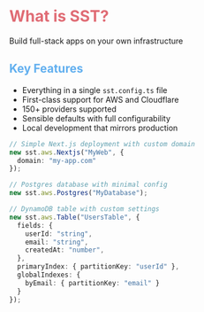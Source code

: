 # What is SST?

<div class="text-center text-2xl font-light my-10 text-white">
  Build full-stack apps on your own infrastructure
</div>

<div class="grid grid-cols-2 gap-4">
<div>

## Key Features
- Everything in a <span class="text-purple-300 font-bold">single `sst.config.ts` file</span>
- First-class support for <span class="text-purple-300 font-bold">AWS and Cloudflare</span>
- <span class="text-purple-300 font-bold">150+ providers</span> supported
- Sensible defaults with full configurability
- Local development that mirrors production

</div>
<div>

<SSTCodeExample title="Simple Next.js Deployment">

```ts {all|1|2-4|all}
// Simple Next.js deployment with custom domain
new sst.aws.Nextjs("MyWeb", {
  domain: "my-app.com"
});
```

</SSTCodeExample>

<SSTCodeExample title="Database Configuration">

```ts {0|1-2|4-14|all}
// Postgres database with minimal config
new sst.aws.Postgres("MyDatabase");

// DynamoDB table with custom settings
new sst.aws.Table("UsersTable", {
  fields: {
    userId: "string",
    email: "string",
    createdAt: "number",
  },
  primaryIndex: { partitionKey: "userId" },
  globalIndexes: {
    byEmail: { partitionKey: "email" }
  }
});
```

</SSTCodeExample>

</div>
</div>

<style>
h1 {
  color: #E06C75;
}
h2 {
  color: #61AFEF;
}
</style> 